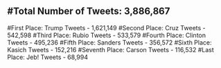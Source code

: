 #Total Number of Tweets: 3,886,867 
---
#First Place: Trump Tweets - 1,621,149
#Second Place: Cruz Tweets - 542,598
#Third Place: Rubio Tweets - 533,579
#Fourth Place: Clinton Tweets - 495,236
#Fifth Place: Sanders Tweets - 356,572
#Sixth Place: Kasich Tweets - 152,216
#Seventh Place: Carson Tweets - 116,532
#Last Place: Jeb! Tweets - 68,994
